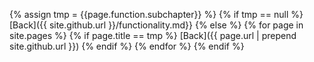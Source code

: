 {% assign tmp = {{page.function.subchapter}} %}
{% if tmp == null %}
[Back]({{ site.github.url }}/functionality.md}}
{% else %}
  {% for page in site.pages %}
    {% if page.title == tmp %}
[Back]({{ page.url | prepend site.github.url }})
    {% endif %}
  {% endfor %}
{% endif %}
